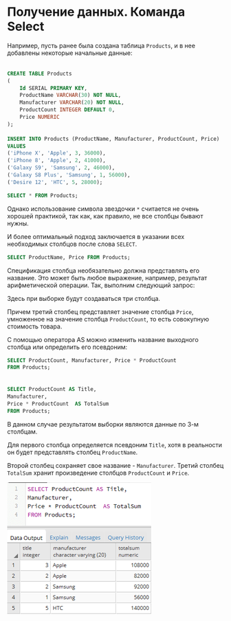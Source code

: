 # Получение данных. Команда Select


Например, пусть ранее была создана таблица `Products`, и в нее добавлены некоторые начальные данные:

```sql

CREATE TABLE Products
(
    Id SERIAL PRIMARY KEY,
    ProductName VARCHAR(30) NOT NULL,
    Manufacturer VARCHAR(20) NOT NULL,
    ProductCount INTEGER DEFAULT 0,
    Price NUMERIC
);
 
INSERT INTO Products (ProductName, Manufacturer, ProductCount, Price)
VALUES
('iPhone X', 'Apple', 3, 36000),
('iPhone 8', 'Apple', 2, 41000),
('Galaxy S9', 'Samsung', 2, 46000),
('Galaxy S8 Plus', 'Samsung', 1, 56000),
('Desire 12', 'HTC', 5, 28000);

```

```sql
SELECT * FROM Products;

```

Однако использование символа звездочки `*` считается не очень хорошей практикой, так как, как правило, не все столбцы бывают нужны. 

И более оптимальный подход заключается в указании всех необходимых столбцов после слова `SELECT`. 

```sql
SELECT ProductName, Price FROM Products;
```

Спецификация столбца необязательно должна представлять его название. Это может быть любое выражение, например, результат арифметической операции. Так, выполним следующий запрос:


Здесь при выборке будут создаваться три столбца. 

Причем третий столбец представляет значение столбца `Price`, умноженное на значение столбца `ProductCount`, то есть совокупную стоимость товара.

С помощью оператора AS можно изменить название выходного столбца или определить его псевдоним:
```sql
SELECT ProductCount, Manufacturer, Price * ProductCount
FROM Products;


SELECT ProductCount AS Title, 
Manufacturer, 
Price * ProductCount  AS TotalSum
FROM Products;

```

В данном случае результатом выборки являются данные по 3-м столбцам. 

Для первого столбца определяется псевдоним `Title`, хотя в реальности он будет представлять столбец `ProductName`.

Второй столбец сохраняет свое название - `Manufacturer`. Третий столбец `TotalSum` хранит произведение столбцов `ProductCount` и `Price`.


![alt text](img/image-16.png)